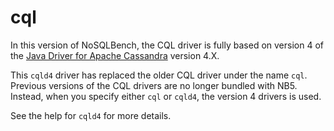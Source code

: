 # cql

In this version of NoSQLBench, the CQL driver is fully
based on version 4 of the
[Java Driver for Apache Cassandra](https://github.com/apache/cassandra-java-driver)
version 4.X.

This `cqld4` driver has replaced the older CQL driver under the name `cql`.
Previous versions of the CQL drivers are no longer bundled with NB5. Instead,
when you specify either `cql` or `cqld4`, the version 4 drivers is used.

See the help for `cqld4` for more details.
